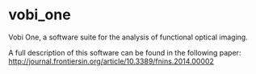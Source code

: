 # vobi_one
Vobi One, a software suite for the analysis of functional optical imaging.

A full description of this software can be found in the following paper:
http://journal.frontiersin.org/article/10.3389/fnins.2014.00002